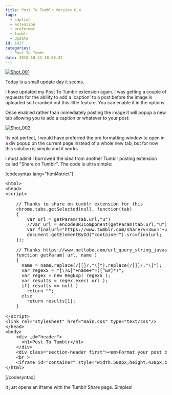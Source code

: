 ```yaml
---
title: Post To Tumblr Version 0.4
tags:
  - caption
  - extension
  - preformat
  - tumblr
  - Update
id: 1427
categories:
  - Post To Tumbr
date: 2010-10-31 18:50:22
---
```


[![](https://mikecann.co.uk/wp-content/uploads/2010/10/Shot_0012.png "Shot_001")](https://mikecann.co.uk/wp-content/uploads/2010/10/Shot_0012.png)

Today is a small update day it seems.

I have updated my Post To Tumblr extension again. I was getting a couple of requests for the ability to add a 'caption' to a post before the image is uploaded so I cranked out this little feature. You can enable it in the options.

Once enabled rather than immediately posting the image it will popup a new tab allowing you to add a caption or whatever to your post:

[![](https://mikecann.co.uk/wp-content/uploads/2010/10/Shot_0022.png "Shot_002")](https://mikecann.co.uk/wp-content/uploads/2010/10/Shot_0022.png)

Its not perfect, I would have preferred the pre formatting window to open in a div popup on the current page instead of a whole new tab, but for now this solution is simple and it works.

I must admit I borrowed the idea from another Tumblr posting extension called "Share on Tumblr". The code is ultra simple:

[codesyntax lang="html4strict"]
<pre>&lt;html&gt;
&lt;head&gt;
&lt;script&gt;

	// Thanks to share on tumblr extension for this
	chrome.tabs.getSelected(null, function(tab) 
	{
		var url = getParam(tab.url,"u")
		//var url = encodeURIComponent(getParam(tab.url,"u"));
		var finalurl="https://www.tumblr.com/share?v=3&amp;u="+url+"&amp;s=";
		document.getElementById("container").src=finalurl;
	});	

	// Thanks https://www.netlobo.com/url_query_string_javascript.html
	function getParam( url, name )
	{
	  name = name.replace(/[[]/,"\[").replace(/[]]/,"\]");
	  var regexS = "[\?&amp;]"+name+"=([^&amp;#]*)";
	  var regex = new RegExp( regexS );
	  var results = regex.exec( url );
	  if( results == null )
		return "";
	  else
		return results[1];
	}

&lt;/script&gt;
&lt;link rel="stylesheet" href="main.css" type="text/css"/&gt;
&lt;/head&gt;
&lt;body&gt;
	&lt;div id="header"&gt;    
      &lt;h1&gt;Post To Tumblr&lt;/h1&gt;
    &lt;/div&gt;
    &lt;div class="section-header first"&gt;&lt;em&gt;Format your post below&lt;/em&gt;&lt;/div&gt;
    &lt;br &gt;
	&lt;iframe id="container" style="width:500px;height:430px;border:0px" src=""&gt;&lt;/iframe&gt;&lt;/body&gt;
&lt;/html&gt;</pre>
[/codesyntax]

It just opens an iframe with the Tumblr Share page. Simples!